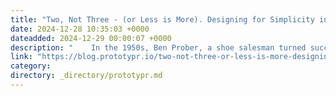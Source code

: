 ```yaml
---
title: "Two, Not Three - (or Less is More). Designing for Simplicity in a World of Overchoice"
date: 2024-12-28 10:35:03 +0000
dateadded: 2024-12-29 00:00:07 +0000
description: "    In the 1950s, Ben Prober, a shoe salesman turned successful entrepreneur, quietly revolutionised customer experience in his chain of…  Continue reading on Prototypr »  "
link: "https://blog.prototypr.io/two-not-three-or-less-is-more-designing-for-simplicity-in-a-world-of-overchoice-57316d4a6fb3?source=rss----eb297ea1161a---4"
category:
directory: _directory/prototypr.md
---
```

